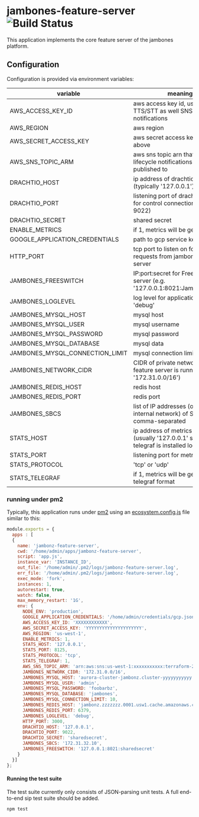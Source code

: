# jambones-feature-server ![Build Status](https://github.com/jambonz/jambonz-feature-server/workflows/CI/badge.svg)

This application implements the core feature server of the jambones platform.

## Configuration

Configuration is provided via environment variables:

| variable | meaning | required?|
|----------|----------|---------|
|AWS_ACCESS_KEY_ID| aws access key id, used for TTS/STT as well SNS notifications|no|
|AWS_REGION| aws region| no|
|AWS_SECRET_ACCESS_KEY| aws secret access key, used per above|no|
|AWS_SNS_TOPIC_ARM| aws sns topic arn that scale-in lifecycle notifications will be published to|no|
|DRACHTIO_HOST| ip address of drachtio server (typically '127.0.0.1')|yes|
|DRACHTIO_PORT| listening port of drachtio server for control connections (typically 9022)|yes|
|DRACHTIO_SECRET| shared secret|yes|
|ENABLE_METRICS| if 1, metrics will be generated|no|
|GOOGLE_APPLICATION_CREDENTIALS| path to gcp service key file|yes|
|HTTP_PORT| tcp port to listen on for API requests from jambonz-api-server|yes|
|JAMBONES_FREESWITCH| IP:port:secret for Freeswitch server (e.g. '127.0.0.1:8021:JambonzR0ck$'|yes|
|JAMBONES_LOGLEVEL| log level for application, 'info' or 'debug'|no|
|JAMBONES_MYSQL_HOST| mysql host|yes|
|JAMBONES_MYSQL_USER| mysql username|yes|
|JAMBONES_MYSQL_PASSWORD|  mysql password|yes|
|JAMBONES_MYSQL_DATABASE| mysql data|yes|
|JAMBONES_MYSQL_CONNECTION_LIMIT| mysql connection limit |no|
|JAMBONES_NETWORK_CIDR| CIDR of private network that feature server is running in (e.g. '172.31.0.0/16')|yes|
|JAMBONES_REDIS_HOST| redis host|yes|
|JAMBONES_REDIS_PORT|redis port|yes|
|JAMBONES_SBCS| list of IP addresses (on the internal network) of SBCs, comma-separated|yes|
|STATS_HOST| ip address of metrics host (usually '127.0.0.1' since telegraf is installed locally|no|
|STATS_PORT| listening port for metrics host|no|
|STATS_PROTOCOL| 'tcp' or 'udp'|no|
|STATS_TELEGRAF| if 1, metrics will be generated in telegraf format|no|

### running under pm2
Typically, this application runs under [pm2](https://pm2.io) using an [ecosystem.config.js](https://pm2.keymetrics.io/docs/usage/application-declaration/) file similar to this:
```js
module.exports = {
  apps : [
  {
    name: 'jambonz-feature-server',
    cwd: '/home/admin/apps/jambonz-feature-server',
    script: 'app.js',
    instance_var: 'INSTANCE_ID',
    out_file: '/home/admin/.pm2/logs/jambonz-feature-server.log',
    err_file: '/home/admin/.pm2/logs/jambonz-feature-server.log',
    exec_mode: 'fork',
    instances: 1,
    autorestart: true,
    watch: false,
    max_memory_restart: '1G',
    env: {
      NODE_ENV: 'production',
      GOOGLE_APPLICATION_CREDENTIALS: '/home/admin/credentials/gcp.json',
      AWS_ACCESS_KEY_ID: 'XXXXXXXXXXXX',
      AWS_SECRET_ACCESS_KEY: 'YYYYYYYYYYYYYYYYYYYYY',
      AWS_REGION: 'us-west-1',
      ENABLE_METRICS: 1,
      STATS_HOST: '127.0.0.1',
      STATS_PORT: 8125,
      STATS_PROTOCOL: 'tcp',
      STATS_TELEGRAF: 1,
      AWS_SNS_TOPIC_ARM: 'arn:aws:sns:us-west-1:xxxxxxxxxxx:terraform-20201107200347128600000002',
      JAMBONES_NETWORK_CIDR: '172.31.0.0/16',
      JAMBONES_MYSQL_HOST: 'aurora-cluster-jambonz.cluster-yyyyyyyyyyy.us-west-1.rds.amazonaws.com',
      JAMBONES_MYSQL_USER: 'admin',
      JAMBONES_MYSQL_PASSWORD: 'foobarbz',
      JAMBONES_MYSQL_DATABASE: 'jambones',
      JAMBONES_MYSQL_CONNECTION_LIMIT: 10,
      JAMBONES_REDIS_HOST: 'jambonz.zzzzzzz.0001.usw1.cache.amazonaws.com',
      JAMBONES_REDIS_PORT: 6379,
      JAMBONES_LOGLEVEL: 'debug',
      HTTP_PORT: 3000,
      DRACHTIO_HOST: '127.0.0.1',
      DRACHTIO_PORT: 9022,
      DRACHTIO_SECRET: 'sharedsecret',
      JAMBONES_SBCS: '172.31.32.10',
      JAMBONES_FREESWITCH: '127.0.0.1:8021:sharedsecret'
    }
  }]
};
```

#### Running the test suite
The test suite currently only consists of JSON-parsing unit tests.  A full end-to-end sip test suite should be added.
```
npm test
```
